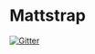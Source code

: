 # Mattstrap

[![Gitter](https://badges.gitter.im/Join%20Chat.svg)](https://gitter.im/msc654/Mattstrap?utm_source=badge&utm_medium=badge&utm_campaign=pr-badge)
